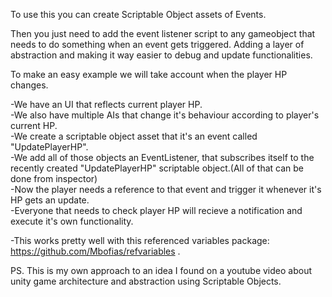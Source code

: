 To use this you can create Scriptable Object assets of Events.

Then you just need to add the event listener script to any gameobject that needs to do something when an event gets triggered. Adding a layer of abstraction and making it way easier to debug and update functionalities.

To make an easy example we will take account when the player HP changes.

  -We have an UI that reflects current player HP. </br>
  -We also have multiple AIs that change it's behaviour according to player's current HP. </br>
  -We create a scriptable object asset that it's an event called "UpdatePlayerHP". </br>
  -We add all of those objects an EventListener, that subscribes itself to the recently created "UpdatePlayerHP" scriptable object.(All of that can be done from      inspector) </br>
  -Now the player needs a reference to that event and trigger it whenever it's HP gets an update. </br>
  -Everyone that needs to check player HP will recieve a notification and execute it's own functionality. </br>

-This works pretty well with this referenced variables package: https://github.com/Mbofias/refvariables .

PS. This is my own approach to an idea I found on a youtube video about unity game architecture and abstraction using Scriptable Objects.
